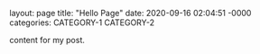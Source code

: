 layout: page
title: "Hello Page"
date: 2020-09-16 02:04:51 -0000
categories: CATEGORY-1 CATEGORY-2

content for my post. 
